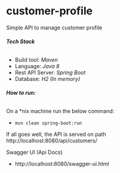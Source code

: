 # customer-profile
Simple API to manage customer profile

###### _**Tech Stack**_

* Build tool: _Maven_
* Language: _Java 8_
* Rest API Server: _Spring Boot_
* Database: _H2 (In memory)_


###### _**How to run:**_
On a *nix machine run the below command:
* `mvn clean spring-boot:run`

If all goes well, the API is served on path http://localhost:8080/api/customers/

Swagger UI (Api Docs)
* http://localhost:8080/swagger-ui.html